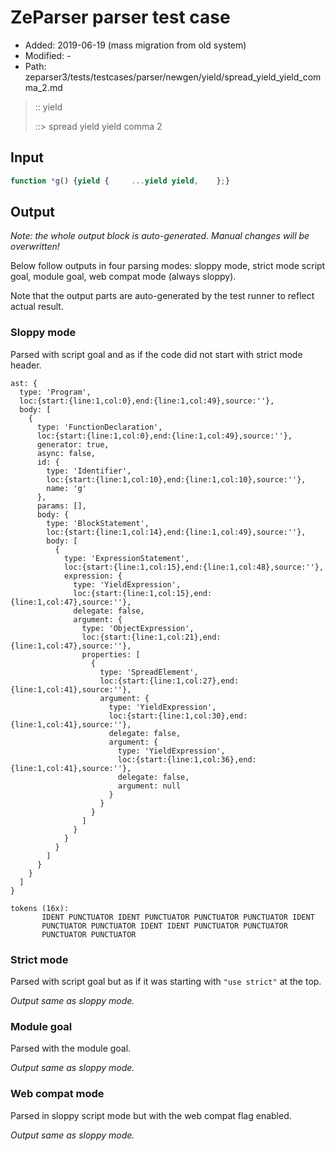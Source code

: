 # ZeParser parser test case

- Added: 2019-06-19 (mass migration from old system)
- Modified: -
- Path: zeparser3/tests/testcases/parser/newgen/yield/spread_yield_yield_comma_2.md

> :: yield
>
> ::> spread yield yield comma 2

## Input

`````js
function *g() {yield {     ...yield yield,    };}
`````

## Output

_Note: the whole output block is auto-generated. Manual changes will be overwritten!_

Below follow outputs in four parsing modes: sloppy mode, strict mode script goal, module goal, web compat mode (always sloppy).

Note that the output parts are auto-generated by the test runner to reflect actual result.

### Sloppy mode

Parsed with script goal and as if the code did not start with strict mode header.

`````
ast: {
  type: 'Program',
  loc:{start:{line:1,col:0},end:{line:1,col:49},source:''},
  body: [
    {
      type: 'FunctionDeclaration',
      loc:{start:{line:1,col:0},end:{line:1,col:49},source:''},
      generator: true,
      async: false,
      id: {
        type: 'Identifier',
        loc:{start:{line:1,col:10},end:{line:1,col:10},source:''},
        name: 'g'
      },
      params: [],
      body: {
        type: 'BlockStatement',
        loc:{start:{line:1,col:14},end:{line:1,col:49},source:''},
        body: [
          {
            type: 'ExpressionStatement',
            loc:{start:{line:1,col:15},end:{line:1,col:48},source:''},
            expression: {
              type: 'YieldExpression',
              loc:{start:{line:1,col:15},end:{line:1,col:47},source:''},
              delegate: false,
              argument: {
                type: 'ObjectExpression',
                loc:{start:{line:1,col:21},end:{line:1,col:47},source:''},
                properties: [
                  {
                    type: 'SpreadElement',
                    loc:{start:{line:1,col:27},end:{line:1,col:41},source:''},
                    argument: {
                      type: 'YieldExpression',
                      loc:{start:{line:1,col:30},end:{line:1,col:41},source:''},
                      delegate: false,
                      argument: {
                        type: 'YieldExpression',
                        loc:{start:{line:1,col:36},end:{line:1,col:41},source:''},
                        delegate: false,
                        argument: null
                      }
                    }
                  }
                ]
              }
            }
          }
        ]
      }
    }
  ]
}

tokens (16x):
       IDENT PUNCTUATOR IDENT PUNCTUATOR PUNCTUATOR PUNCTUATOR IDENT
       PUNCTUATOR PUNCTUATOR IDENT IDENT PUNCTUATOR PUNCTUATOR
       PUNCTUATOR PUNCTUATOR
`````

### Strict mode

Parsed with script goal but as if it was starting with `"use strict"` at the top.

_Output same as sloppy mode._

### Module goal

Parsed with the module goal.

_Output same as sloppy mode._

### Web compat mode

Parsed in sloppy script mode but with the web compat flag enabled.

_Output same as sloppy mode._
